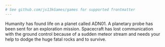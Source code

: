 ```yaml
---
# See github.com/js13kGames/games for supported frontmatter
---
```

Humanity has found life on a planet called ADN01. A planetary probe has been sent for an exploration mission. Spacecraft has lost communication with the ground control because of a sudden meteor stream and needs your help to dodge the huge fatal rocks and to survive.